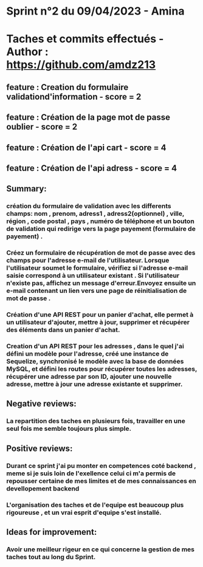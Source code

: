 # Sprint n°2 du 09/04/2023 - Amina

# Taches et commits effectués - Author : https://github.com/amdz213

## feature : Creation du formulaire validationd'information - score = 2

## feature : Création de la page mot de passe oublier - score = 2

## feature : Création de l'api cart - score = 4

## feature : Création de l'api adress - score = 4

## Summary:

### création du formulaire de validation avec les differents champs: nom , prenom,  adress1 , adress2(optionnel) , ville, région , code postal , pays , numéro de téléphone et un bouton de validation qui redirige vers la page payement (formulaire de payement) .

### Créez un formulaire de récupération de mot de passe avec des champs pour l'adresse e-mail de l'utilisateur. Lorsque l'utilisateur soumet le formulaire, vérifiez si l'adresse e-mail saisie correspond à un utilisateur existant . Si l'utilisateur n'existe pas, affichez un message d'erreur.Envoyez ensuite un e-mail contenant un lien vers une page de réinitialisation de mot de passe .

### Création d'une API REST pour un panier d'achat, elle permet à un utilisateur d'ajouter, mettre à jour, supprimer et récupérer des éléments dans un panier d'achat.

###  Creation d'un API REST pour les adresses , dans le quel j'ai défini un modèle pour l'adresse, créé une instance de Sequelize, synchronisé le modèle avec la base de données MySQL, et défini les routes pour récupérer toutes les adresses, récupérer une adresse par son ID, ajouter une nouvelle adresse, mettre à jour une adresse existante et supprimer.

## Negative reviews:

### La repartition des taches en plusieurs fois, travailler en une seul fois me semble toujours plus simple.

## Positive reviews:

### Durant ce sprint j'ai pu monter en competences coté backend , meme si je suis loin de l'exellence celui ci m'a  permis de repousser certaine de mes limites et de mes connaissances en devellopement backend 

### L'organisation des taches et de l'equipe est beaucoup plus rigoureuse , et un vrai esprit d'equipe s'est installé.

## Ideas for improvement:

### Avoir une meilleur rigeur en ce qui concerne la gestion de mes taches tout au long du Sprint.